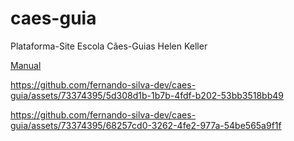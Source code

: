 # caes-guia
Plataforma-Site Escola Cães-Guias Helen Keller

[Manual](./assets/manual.pdf)

https://github.com/fernando-silva-dev/caes-guia/assets/73374395/5d308d1b-1b7b-4fdf-b202-53bb3518bb49

https://github.com/fernando-silva-dev/caes-guia/assets/73374395/68257cd0-3262-4fe2-977a-54be565a9f1f
